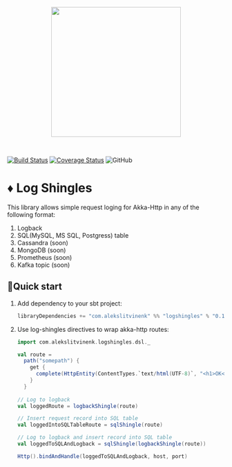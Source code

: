 <p align=center><img src="https://alekslitvinenk.github.io/log-shingles/assets/img/logo.jpeg" width="300" height="300"/></p><br>

[![Build Status](https://travis-ci.org/alekslitvinenk/hitcounter.svg?branch=master)](https://travis-ci.org/alekslitvinenk/hitcounter)
[![Coverage Status](https://coveralls.io/repos/github/alekslitvinenk/hitcounter/badge.svg?branch=master)](https://coveralls.io/github/alekslitvinenk/hitcounter?branch=master)
![GitHub](https://img.shields.io/github/license/alekslitvinenk/hitcounter)
# ♦️ Log Shingles

This library allows simple request loging for Akka-Http in any of the following format:
1. Logback
2. SQL(MySQL, MS SQL, Postgress) table
3. Cassandra (soon)
4. MongoDB (soon)
5. Prometheus (soon)
6. Kafka topic (soon)

## 🚀Quick start
1. Add dependency to your sbt project:
   ```scala
   libraryDependencies += "com.alekslitvinenk" %% "logshingles" % "0.1",
   ```
 2. Use log-shingles directives to wrap akka-http routes:
    ```scala
    import com.alekslitvinenk.logshingles.dsl._
    
    val route =
      path("somepath") {
        get {
          complete(HttpEntity(ContentTypes.`text/html(UTF-8)`, "<h1>OK</h1>"))
        }
      }
      
    // Log to logback
    val loggedRoute = logbackShingle(route)
    
    // Insert request record into SQL table
    val loggedIntoSQLTableRoute = sqlShingle(route)
    
    // Log to logback and insert record into SQL table
    val loggedToSQLAndLogback = sqlShingle(logbackShingle(route))
    
    Http().bindAndHandle(loggedToSQLAndLogback, host, port)
    ```
